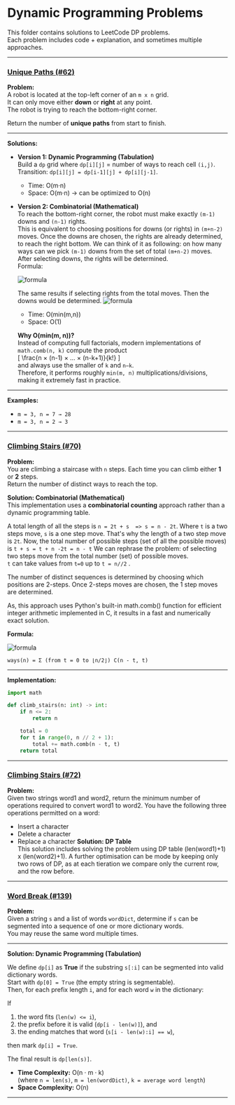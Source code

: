 # Dynamic Programming Problems

This folder contains solutions to LeetCode DP problems.  
Each problem includes code + explanation, and sometimes multiple approaches.

---

### [Unique Paths (#62)](0062_unique_paths.py)

**Problem:**  
A robot is located at the top-left corner of an `m x n` grid.  
It can only move either **down** or **right** at any point.  
The robot is trying to reach the bottom-right corner.  

Return the number of **unique paths** from start to finish.

---

**Solutions:**

- **Version 1: Dynamic Programming (Tabulation)**  
  Build a `dp` grid where `dp[i][j]` = number of ways to reach cell `(i,j)`.  
  Transition: `dp[i][j] = dp[i-1][j] + dp[i][j-1]`.  
  - Time: O(m·n)  
  - Space: O(m·n) → can be optimized to O(n)  

- **Version 2: Combinatorial (Mathematical)**  
  To reach the bottom-right corner, the robot must make exactly `(m-1)` downs and `(n-1)` rights.  
  This is equivalent to choosing positions for downs (or rights) in `(m+n-2)` moves.
  Once the downs are chosen, the rights are already determined, to reach the right bottom.
  We can think of it as following: on how many ways can we pick `(m-1)` downs from the set of total `(m+n-2)` moves.
  After selecting downs, the rights will be determined.    
  Formula:  

  ![formula](https://latex.codecogs.com/png.image?\dpi{110}\bg_white\large\binom{m+n-2}{m-1}=\frac{(m+n-2)!}{(m-1)!(n-1)!})

  The same results if selecting rights from the total moves. Then the downs would be determined.
  ![formula](https://latex.codecogs.com/png.image?\dpi{110}\bg_white\large\binom{m+n-2}{n-1}=\frac{(m+n-2)!}{(n-1)!(m+n-21-n+1)!}=\frac{(m+n-2)!}{(n-1)!(m-1)!})

  - Time: O(min(m,n))  
  - Space: O(1)  

  **Why O(min(m, n))?**  
  Instead of computing full factorials, modern implementations of `math.comb(n, k)` compute the product  
  \[
  \frac{n × (n-1) × … × (n-k+1)}{k!}
  \]  
  and always use the smaller of `k` and `n−k`.  
  Therefore, it performs roughly `min(m, n)` multiplications/divisions, making it extremely fast in practice.

---

**Examples:**

- `m = 3, n = 7 → 28`  
- `m = 3, n = 2 → 3`

---

### [Climbing Stairs (#70)](0070_climbing_stairs.py)

**Problem:**  
You are climbing a staircase with `n` steps. Each time you can climb either **1** or **2** steps.  
Return the number of distinct ways to reach the top.

**Solution: Combinatorial (Mathematical)**  
This implementation uses a **combinatorial counting** approach rather than a dynamic programming table.  

A total length of all the steps is `n = 2t + s  => s = n - 2t`. 
Where `t` is a two steps move, `s` is a one step move.
That's why the length of a two step move is `2t`.
Now, the total number of possible steps (set of all the possible moves) is 
`t + s = t + n -2t = n - t`
We can rephrase the problem: of selecting two steps move from the total number (set) of possible moves.  
`t` can take values from `t=0` up to `t = n//2` .

The number of distinct sequences is determined by choosing which positions are 2-steps. 
Once 2-steps moves are chosen, the 1 step moves are determined. 

As, this approach uses Python's built-in math.comb() function for
efficient integer arithmetic implemented in C, it results in a fast
and numerically exact solution.

**Formula:**  

![formula](https://latex.codecogs.com/png.image?\dpi{120}\bg_white\large\text{ways}(n)=\sum_{t=0}^{\lfloor%20n/2%20\rfloor}\binom{n-t}{t})

`ways(n) = Σ (from t = 0 to ⌊n/2⌋) C(n - t, t)`


---

**Implementation:**

```python
import math

def climb_stairs(n: int) -> int:
    if n <= 2:
        return n

    total = 0
    for t in range(0, n // 2 + 1):
        total += math.comb(n - t, t)
    return total
```
---

### [Climbing Stairs (#72)](0072_edit_distance.py)

**Problem:**  
Given two strings word1 and word2, return the minimum number of operations required to convert word1 to word2.
You have the following three operations permitted on a word:
  - Insert a character
  - Delete a character
  - Replace a character
**Solution: DP Table**  
This solution includes solving the problem using DP table (len(word1)+1) x (len(word2)+1).
A further optimisation can be mode by keeping only two rows of DP, as at each tieration we compare only the current row, and the row before.


---

### [Word Break (#139)](0139_word_break.py)

**Problem:**  
Given a string `s` and a list of words `wordDict`, determine if `s` can be segmented into a sequence of one or more dictionary words.  
You may reuse the same word multiple times.

---

**Solution: Dynamic Programming (Tabulation)**  

We define `dp[i]` as **True** if the substring `s[:i]` can be segmented into valid dictionary words.  
Start with `dp[0] = True` (the empty string is segmentable).  
Then, for each prefix length `i`, and for each word `w` in the dictionary:

If  
1. the word fits (`len(w) <= i`),  
2. the prefix before it is valid (`dp[i - len(w)]`), and  
3. the ending matches that word (`s[i - len(w):i] == w`),  

then mark `dp[i] = True`.

The final result is `dp[len(s)]`.

- **Time Complexity:** O(n · m · k)  
  (where `n = len(s)`, `m = len(wordDict)`, `k = average word length`)  
- **Space Complexity:** O(n)

---


